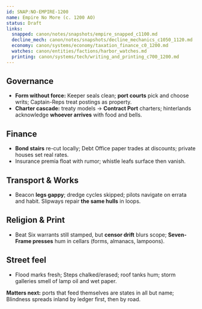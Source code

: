 ```yaml
---
id: SNAP:NO-EMPIRE-1200
name: Empire No More (c. 1200 AO)
status: Draft
links:
  snapped: canon/notes/snapshots/empire_snapped_c1100.md
  decline_mech: canon/notes/snapshots/decline_mechanics_c1050_1120.md
  economy: canon/systems/economy/taxation_finance_c0_1200.md
  watches: canon/entities/factions/harbor_watches.md
  printing: canon/systems/tech/writing_and_printing_c700_1200.md
---
```


## Governance
- **Form without force:** Keeper seals clean; **port courts** pick and choose writs; Captain-Reps treat postings as property. 
- **Charter cascade:** treaty models → **Contract Port** charters; hinterlands acknowledge **whoever arrives** with food and bells. 

## Finance
- **Bond stairs** re-cut locally; Debt Office paper trades at discounts; private houses set real rates. 
- Insurance premia float with rumor; whistle leafs surface then vanish. 

## Transport & Works
- Beacon **legs gappy**; dredge cycles skipped; pilots navigate on errata and habit. Slipways repair **the same hulls** in loops. 

## Religion & Print
- Beat Six warrants still stamped, but **censor drift** blurs scope; **Seven-Frame presses** hum in cellars (forms, almanacs, lampoons). 

## Street feel
- Flood marks fresh; Steps chalked/erased; roof tanks hum; storm galleries smell of lamp oil and wet paper. 

**Matters next:** ports that feed themselves are states in all but name; Blindness spreads inland by ledger first, then by road.
